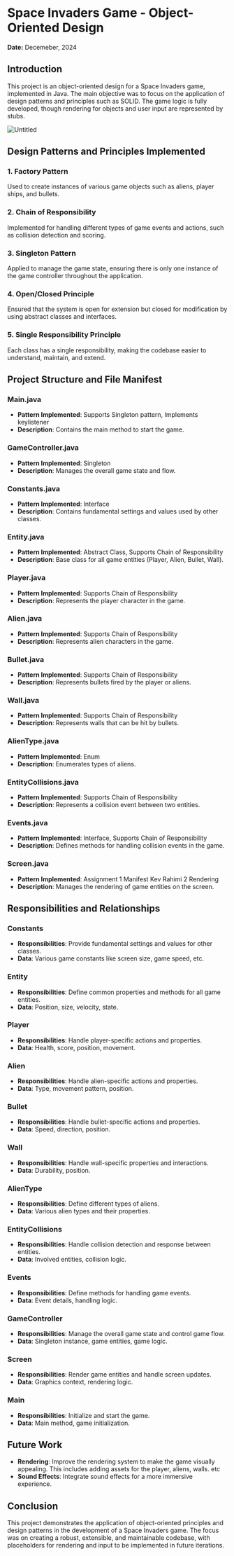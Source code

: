 # Space Invaders Game - Object-Oriented Design

**Date:** Decemeber, 2024

## Introduction

This project is an object-oriented design for a Space Invaders game, implemented in Java. The main objective was to focus on the application of design patterns and principles such as SOLID. The game logic is fully developed, though rendering for objects and user input are represented by stubs.

![Untitled](Space%20Invaders%20Game%20-%20Object-Oriented%20Design%20f66e5e915406468f86e79cc373ad2020/Untitled.png)

## Design Patterns and Principles Implemented

### 1. Factory Pattern

Used to create instances of various game objects such as aliens, player ships, and bullets.

### 2. Chain of Responsibility

Implemented for handling different types of game events and actions, such as collision detection and scoring.

### 3. Singleton Pattern

Applied to manage the game state, ensuring there is only one instance of the game controller throughout the application.

### 4. Open/Closed Principle

Ensured that the system is open for extension but closed for modification by using abstract classes and interfaces.

### 5. Single Responsibility Principle

Each class has a single responsibility, making the codebase easier to understand, maintain, and extend.

## Project Structure and File Manifest

### Main.java

- **Pattern Implemented**: Supports Singleton pattern, Implements keylistener
- **Description**: Contains the main method to start the game.

### GameController.java

- **Pattern Implemented**: Singleton
- **Description**: Manages the overall game state and flow.

### Constants.java

- **Pattern Implemented**: Interface
- **Description**: Contains fundamental settings and values used by other classes.

### Entity.java

- **Pattern Implemented**: Abstract Class, Supports Chain of Responsibility
- **Description**: Base class for all game entities (Player, Alien, Bullet, Wall).

### Player.java

- **Pattern Implemented**: Supports Chain of Responsibility
- **Description**: Represents the player character in the game.

### Alien.java

- **Pattern Implemented**: Supports Chain of Responsibility
- **Description**: Represents alien characters in the game.

### Bullet.java

- **Pattern Implemented**: Supports Chain of Responsibility
- **Description**: Represents bullets fired by the player or aliens.

### Wall.java

- **Pattern Implemented**: Supports Chain of Responsibility
- **Description**: Represents walls that can be hit by bullets.

### AlienType.java

- **Pattern Implemented**: Enum
- **Description**: Enumerates types of aliens.

### EntityCollisions.java

- **Pattern Implemented**: Supports Chain of Responsibility
- **Description**: Represents a collision event between two entities.

### Events.java

- **Pattern Implemented**: Interface, Supports Chain of Responsibility
- **Description**: Defines methods for handling collision events in the game.

### Screen.java

- **Pattern Implemented**: Assignment 1 Manifest Kev Rahimi 2 Rendering
- **Description**: Manages the rendering of game entities on the screen.

## Responsibilities and Relationships

### Constants

- **Responsibilities**: Provide fundamental settings and values for other classes.
- **Data**: Various game constants like screen size, game speed, etc.

### Entity

- **Responsibilities**: Define common properties and methods for all game entities.
- **Data**: Position, size, velocity, state.

### Player

- **Responsibilities**: Handle player-specific actions and properties.
- **Data**: Health, score, position, movement.

### Alien

- **Responsibilities**: Handle alien-specific actions and properties.
- **Data**: Type, movement pattern, position.

### Bullet

- **Responsibilities**: Handle bullet-specific actions and properties.
- **Data**: Speed, direction, position.

### Wall

- **Responsibilities**: Handle wall-specific properties and interactions.
- **Data**: Durability, position.

### AlienType

- **Responsibilities**: Define different types of aliens.
- **Data**: Various alien types and their properties.

### EntityCollisions

- **Responsibilities**: Handle collision detection and response between entities.
- **Data**: Involved entities, collision logic.

### Events

- **Responsibilities**: Define methods for handling game events.
- **Data**: Event details, handling logic.

### GameController

- **Responsibilities**: Manage the overall game state and control game flow.
- **Data**: Singleton instance, game entities, game logic.

### Screen

- **Responsibilities**: Render game entities and handle screen updates.
- **Data**: Graphics context, rendering logic.

### Main

- **Responsibilities**: Initialize and start the game.
- **Data**: Main method, game initialization.

## Future Work

- **Rendering**: Improve the rendering system to make the game visually appealing. This includes adding assets for the player, aliens, walls. etc
- **Sound Effects**: Integrate sound effects for a more immersive experience.

## Conclusion

This project demonstrates the application of object-oriented principles and design patterns in the development of a Space Invaders game. The focus was on creating a robust, extensible, and maintainable codebase, with placeholders for rendering and input to be implemented in future iterations.
